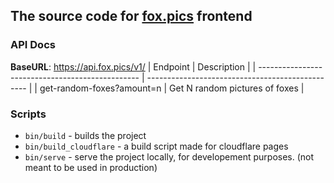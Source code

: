 ## The source code for [fox.pics](https://fox.pics/) frontend

### API Docs
**BaseURL**: https://api.fox.pics/v1/
| Endpoint                                         | Description                                      |
| ------------------------------------------------ | ------------------------------------------------ |
| get-random-foxes?amount=n                        | Get N random pictures of foxes                   |

### Scripts
* `bin/build` - builds the project 
* `bin/build_cloudflare` - a build script made for cloudflare pages
* `bin/serve` - serve the project locally, for developement purposes. (not meant to be used in production)
